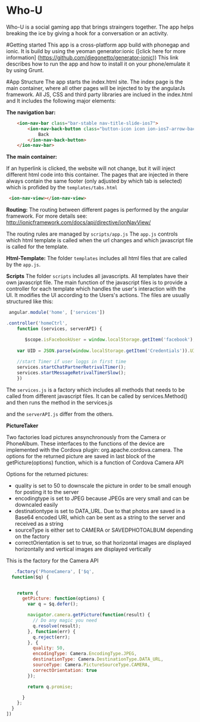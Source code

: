 Who-U
=====
Who-U is a social gaming app that brings straingers together. 
The app helps breaking the ice by giving a hook for a conversation or an activity.

#Getting started
This app is a cross-platform app build with phonegap and ionic.
It is build by using the yeoman generator:ionic ([click here for more information] (https://github.com/diegonetto/generator-ionic))
This link describes how to run the app and how to install it on your phone/emulate it by using Grunt.

#App Structure
The app starts the index.html site. The index page is the main container, where all other pages will be injected to by the angularJs framework. All JS, CSS and third party libraries are inclued in the index.html and   It includes the following major elements:

**The navigation bar:**
```html
    <ion-nav-bar class="bar-stable nav-title-slide-ios7">
        <ion-nav-back-button class="button-icon icon ion-ios7-arrow-back">
            Back
        </ion-nav-back-button>
    </ion-nav-bar>
````

**The main container:**

If an hyperlink is clicked, the website will not change, but it will inject different html code into this container.
The pages that are injected in there always contain the same footer (only adjusted by which tab is selected) which is profided by the `templates/tabs.html`
```html
 <ion-nav-view></ion-nav-view>
```

**Routing:**
The routing between different pages is performed by the angular framework. For more details see: http://ionicframework.com/docs/api/directive/ionNavView/

The routing rules are managed by `scripts/app.js`
The `app.js` controls which html template is called when the url changes and which javascript file is called for the template.


**Html-Template:**
The folder `templates` includes all html files that are called by the `app.js`.


**Scripts**
The folder `scripts` includes all javascripts. All templates have their own javascript file.
The main function of the javascript files is to provide a controller for each template which handles the user's interaction with the UI. It modifies the UI according to the Users's actions.
The files are usually structured like this:

```javascript
 angular.module('home', ['services'])

.controller('homeCtrl',
    function (services, serverAPI) {

       $scope.isFacebookUser = window.localStorage.getItem('facebook');
    
    var UID = JSON.parse(window.localStorage.getItem('Credentials')).UID;
    
    //start Timer if user loggs in first time
    services.startChatPartnerRetrivalTimer();
    services.startMessageRetrivalTimerSlow();
    })
```

The `services.js` is a factory which includes all methods that needs to be called from different javascript files. 
It can be called by services.Method() and then runs the method in the services.js

and the `serverAPI.js` differ from the others.


**PictureTaker**

Two factories load pictures ansynchronously from the Camera or PhoneAlbum.
These interfaces to the functions of the device are implemented with the Cordova plugin: org.apache.cordova.camera.
The options for the returned picture are saved in last block of the getPicture(options) function, which is a function of 
Cordova Camera API

Options for the returned pictures:
-   quality is set to 50 to downscale the picture in order to be small enough for posting it to the server
-   encodingtype is set to JPEG because JPEGs are very small and can be downcaled easily
-   destinationtype is set to DATA_URL. Due to that photos are saved in a Base64 encoded URI, which can be sent as
    a string to the server and received as a string
-   sourceType is either set to CAMERA or SAVEDPHOTOALBUM depending on the factory
-   correctOrientation is set to true, so that horizontal images are displayed horizontally and vertical images are 
    displayed vertically

This is the factory for the Camera API

```javascript
   .factory('PhoneCamera', ['$q',
  function($q) {


    return {
      getPicture: function(options) {
        var q = $q.defer();

        navigator.camera.getPicture(function(result) {
          // Do any magic you need
          q.resolve(result);
        }, function(err) {
          q.reject(err);
        }, {
          quality: 50,
          encodingType: Camera.EncodingType.JPEG,
          destinationType: Camera.DestinationType.DATA_URL,
          sourceType: Camera.PictureSourceType.CAMERA,
          correctOrientation: true
        });

        return q.promise;

      }
    };
  }
])
````



 


